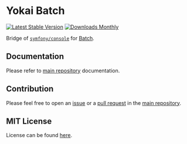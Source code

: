 # Yokai Batch

[![Latest Stable Version](https://img.shields.io/packagist/v/yokai/batch-symfony-console?style=flat-square)](https://packagist.org/packages/yokai/batch-symfony-console)
[![Downloads Monthly](https://img.shields.io/packagist/dm/yokai/batch-symfony-console?style=flat-square)](https://packagist.org/packages/yokai/batch-symfony-console)

Bridge of [`symfony/console`](https://github.com/symfony/console) for [Batch](https://github.com/yokai-php/batch-src).


## Documentation

Please refer to [main repository](https://github.com/yokai-php/batch-src) documentation.


## Contribution

Please feel free to open an [issue](https://github.com/yokai-php/batch-src/issues)
or a [pull request](https://github.com/yokai-php/batch-src/pulls)
in the [main repository](https://github.com/yokai-php/batch-src).


## MIT License

License can be found [here](LICENSE).
